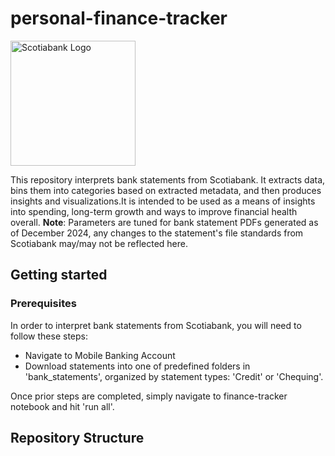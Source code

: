 # personal-finance-tracker

<img src="https://github.com/user-attachments/assets/45979633-7f38-4b67-8af4-9727ffc967fa" alt="Scotiabank Logo" width="200">

This repository interprets bank statements from Scotiabank. It extracts data, bins them into categories based on extracted metadata, and then produces insights and visualizations.It is intended to be used as a means of insights into spending, long-term growth and ways to improve financial health overall.
**Note**: Parameters are tuned for bank statement PDFs generated as of December 2024, any changes to the statement's file standards from Scotiabank may/may not be reflected here.

## Getting started

### Prerequisites
In order to interpret bank statements from Scotiabank, you will need to follow these steps:
- Navigate to Mobile Banking Account
- Download statements into one of predefined folders in 'bank_statements', organized by statement types: 'Credit' or 'Chequing'.

Once prior steps are completed, simply navigate to finance-tracker notebook and hit 'run all'.

## Repository Structure
